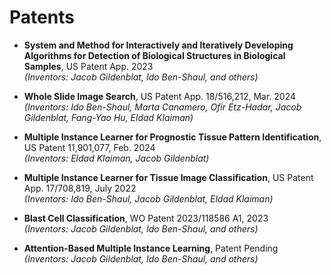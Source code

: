 # Patents

- **System and Method for Interactively and Iteratively Developing Algorithms for Detection of Biological Structures in Biological Samples**, US Patent App. 2023  
  *(Inventors: Jacob Gildenblat, Ido Ben-Shaul, and others)*  

- **Whole Slide Image Search**, US Patent App. 18/516,212, Mar. 2024  
  *(Inventors: Ido Ben-Shaul, Marta Canamero, Ofir Etz-Hadar, Jacob Gildenblat, Fang-Yao Hu, Eldad Klaiman)*  

- **Multiple Instance Learner for Prognostic Tissue Pattern Identification**, US Patent 11,901,077, Feb. 2024  
  *(Inventors: Eldad Klaiman, Jacob Gildenblat)*  

- **Multiple Instance Learner for Tissue Image Classification**, US Patent App. 17/708,819, July 2022  
  *(Inventors: Ido Ben-Shaul, Jacob Gildenblat, Eldad Klaiman)*  

- **Blast Cell Classification**, WO Patent 2023/118586 A1, 2023  
  *(Inventors: Jacob Gildenblat, Ido Ben-Shaul, and others)*  

- **Attention-Based Multiple Instance Learning**, Patent Pending  
  *(Inventors: Jacob Gildenblat, Ido Ben-Shaul, and others)*  
